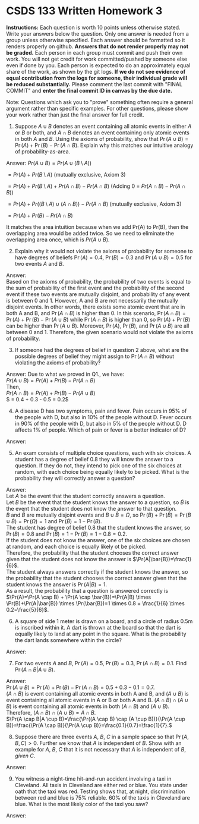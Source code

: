 # CSDS 133 Written Homework 3
**Instructions:** Each question is worth 10 points unless otherwise stated. Write your answers below the question. Only one answer is needed from a group unless otherwise specified. Each answer should be formatted so it renders properly on github. **Answers that do not render properly may not be graded.** Each person in each group must commit and push their own work. You will not get credit for work committed/pushed by someone else even if done by you. Each person is expected to do an approximately equal share of the work, as shown by the git logs. **If we do not see evidence of equal contribution from the logs for someone, their individual grade will be reduced substantially.** Please comment the last commit with "FINAL COMMIT" and **enter the final commit ID in canvas by the due date.**

Note: Questions which ask you to "prove" something often require a general argument rather than specific examples. For other questions, please show your work rather than just the final answer for full credit.

1. Suppose $A \cup B$ denotes an event containing all atomic events in either $A$ or $B$ or both, and $A \cap B$ denotes an event containing only atomic events in both $A$ and $B$. Using the axioms of probability, show that $\Pr(A\cup B)=\Pr(A)+\Pr(B)-\Pr(A\cap B)$. Explain why this matches our intuitive analogy of probability-as-area.

Answer:
$Pr(A \cup B) = Pr(A \cup (B \setminus A))$

$= Pr(A) + Pr(B \setminus A)$ (mutually exclusive, Axiom 3)

$= Pr(A) + Pr(B \setminus A) + Pr(A \cap B) - Pr(A \cap B)$
(Adding 0 = $Pr(A \cap B) - Pr(A \cap B)$)

$= Pr(A) + Pr((B \setminus A) \cup (A \cap B)) - Pr(A \cap B)$
(mutually exclusive, Axiom 3)

$= Pr(A) + Pr(B) - Pr(A \cap B)$

It matches the area intuition because when we add Pr(A) to Pr(B), then the overlapping area would be added twice. So we need to eliminate the overlapping area once, which is $Pr(A \cup B)$.

2. Explain why it would not violate the axioms of probability for someone to have degrees of beliefs $\Pr(A)=0.4$, $\Pr(B)=0.3$ and $\Pr(A \cup B)=0.5$ for two events $A$ and $B$. 

Answer:\
Based on the axioms of probability, the probability of two events is equal to the sum of probability of the first event and the probability of the second event if these two events are mutually disjoint, and probability of any event is between 0 and 1. However, A and B are not necessarily the mutually disjoint events. In other words, there exists some atomic event that are in both A and B, and $\Pr(A \cap B)$ is higher than 0. In this scenario, $\Pr(A \cap B)=\Pr(A) + \Pr(B) - \Pr(A \cup B)$ while $\Pr(A \cap B)$ is higher than 0, so $\Pr(A) + \Pr(B)$ can be higher than $\Pr(A \cup B)$. Moreover, $\Pr(A)$, $\Pr(B)$, and $\Pr(A \cup B)$ are all between 0 and 1. Therefore, the given scenario would not violate the axioms of probability.

3. If someone had the degrees of belief in question 2 above, what are the possible degrees of belief they might assign to $\Pr(A \cap B)$ without violating the axioms of probability?

Answer: Due to what we proved in Q1., we have:  
$Pr(A \cup B) = Pr(A) + Pr(B) - Pr(A \cap B)$   
Then,  
$Pr(A \cap B) = Pr(A) + Pr(B) - Pr(A \cup B)$   
$ = 0.4 + 0.3 - 0.5 = 0.2$

4.	A disease D has two symptoms, pain and fever. Pain occurs in 95% of the people with D, but also in 10% of the people without D. Fever occurs in 90% of the people with D, but also in 5% of the people without D. D affects 1% of people. Which of pain or fever is a better indicator of D? 

Answer: 

5.  An exam consists of multiple choice questions, each with six choices. A student has a degree of belief 0.8 they will know the answer to a question. If they do not, they intend to pick one of the six choices at random, with each choice being equally likely to be picked. What is the probability they will correctly answer a question?

Answer:\
Let $A$ be the event that the student correctly answers a question.\
Let $B$ be the event that the student knows the answer to a question, so $\bar{B}$ is the event that the student does not know the answer to that question.\
$B$ and $\bar{B}$ are mutually disjoint events and $B \cup \bar{B}=\Omega$, so $\Pr(B)+\Pr(\bar{B})=\Pr(B \cup \bar{B})=\Pr(\Omega)=1$ and $\Pr(\bar{B})=1-\Pr(B)$.\
The student has degree of belief 0.8 that the student knows the answer, so $\Pr(B)=0.8$ and $\Pr(\bar{B})=1-\Pr(B)=1-0.8=0.2$.\
If the student does not know the answer, one of the six choices are chosen at random, and each choice is equally likely ot be picked.\
Therefore, the probability that the student chooses the correct answer given that the student does not know the answer is $\Pr(A|\bar{B})=\frac{1}{6}$.\
The student always answers correctly if the student knows the answer, so the probability that the student chooses the correct answer given that the student knows the answer is $\Pr(A|B)=1$.\
As a result, the probability that a question is answered correctly is $\Pr(A)=\Pr(A \cap B) + \Pr(A \cap \bar{B})=\Pr(A|B) \times \Pr(B)+\Pr(A|\bar{B}) \times \Pr(\bar{B})=1 \times 0.8 + \frac{1}{6} \times 0.2=\frac{5}{6}$.

6. A square of side 1 meter is drawn on a board, and a circle of radius 0.5m is inscribed within it. A dart is thrown at the board so that the dart is equally likely to land at any point in the square. What is the probability the dart lands somewhere within the circle?

Answer: 

7. For two events $A$ and $B$, $\Pr(A)=0.5$, $\Pr(B)=0.3$, $\Pr(A \cap B)=0.1$. Find $\Pr(A \cap B|A \cup B)$.

Answer:\
$\Pr(A \cup B)=\Pr(A) + \Pr(B) - \Pr(A \cap B)=0.5 + 0.3 - 0.1 = 0.7$.\
$(A \cap B)$ is event containing all atomic events in both A and B, and $(A \cup B)$ is event containing all atomic events in A or B or both A and B. $(A \cap B) \cap (A \cup B)$ is event containing all atomic events in both $(A \cap B)$ and $(A \cup B)$.\
Therefore, 
$(A \cap B) \cap (A \cup B)=A \cap B.$\
$\Pr(A \cap B|A \cup B)=\frac{\Pr((A \cap B) \cap (A \cup B))}{\Pr(A \cup B)}=\frac{\Pr(A \cap B)}{\Pr(A \cup B)}=\frac{0.1}{0.7}=\frac{1}{7}.$

8. Suppose there are three events $A$, $B$, $C$ in a sample space so that $\Pr(A, B, C)>0$. Further we know that $A$ is independent of $B$. Show with an example for $A$, $B$, $C$ that it is not necessary that $A$ is independent of $B$, *given* $C$.

Answer:

9. You witness a night-time hit-and-run accident involving a taxi in Cleveland. All taxis in Cleveland are either red or blue. You state under oath that the taxi was red. Testing shows that, at night, discrimination between red and blue is 75% reliable. 60% of the taxis in Cleveland are blue. What is the most likely color of the taxi you saw?

Answer:

